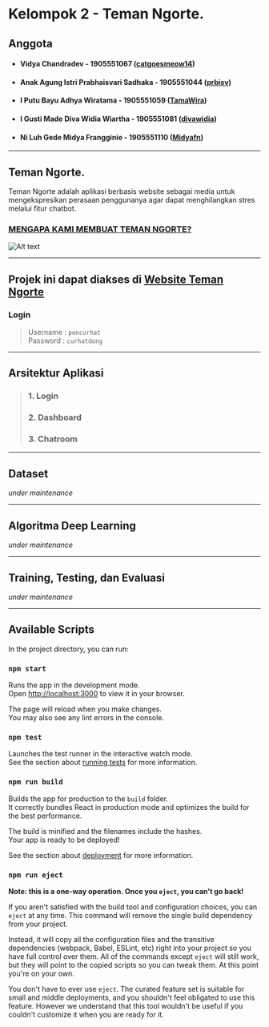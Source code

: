 # Kelompok 2 - Teman Ngorte.

## **Anggota**
- #### Vidya Chandradev - 1905551067 ([catgoesmeow14](https://github.com/catgoesmeow14))
- #### Anak Agung Istri Prabhaisvari Sadhaka - 1905551044 ([prbisv](https://github.com/prbisv))
- #### I Putu Bayu Adhya Wiratama - 1905551059 ([TamaWira](https://github.com/TamaWira))
- #### I Gusti Made Diva Widia Wiartha - 1905551081 ([divawidia](https://github.com/divawidia))
- #### Ni Luh Gede Midya Frangginie - 1905551110 ([Midyafn](https://github.com/Midyafn))
  
---
## **Teman Ngorte.**

Teman Ngorte adalah aplikasi berbasis website sebagai media untuk mengekspresikan perasaan penggunanya agar dapat menghilangkan stres melalui fitur chatbot.

### <ins>**MENGAPA KAMI MEMBUAT TEMAN  NGORTE?**  </ins>

![Alt text](https://i.ibb.co/9rcBRG7/Teman-Ngorte-Kelompok-2-cropped.png "a title")  

---

## Projek ini dapat diakses di **[Website Teman Ngorte](https://chatbot-app-three.vercel.app/)**

### **Login**
> Username : `pencurhat`  
Password : `curhatdong`

---

## **Arsitektur Aplikasi**
>### 1. Login
>### 2. Dashboard
>### 3. Chatroom

---
## **Dataset**
_under maintenance_

---

## **Algoritma Deep Learning**
_under maintenance_

---

## **Training, Testing, dan Evaluasi**
_under maintenance_

---

## Available Scripts

In the project directory, you can run:

### `npm start`

Runs the app in the development mode.\
Open [http://localhost:3000](http://localhost:3000) to view it in your browser.

The page will reload when you make changes.\
You may also see any lint errors in the console.

### `npm test`

Launches the test runner in the interactive watch mode.\
See the section about [running tests](https://facebook.github.io/create-react-app/docs/running-tests) for more information.

### `npm run build`

Builds the app for production to the `build` folder.\
It correctly bundles React in production mode and optimizes the build for the best performance.

The build is minified and the filenames include the hashes.\
Your app is ready to be deployed!

See the section about [deployment](https://facebook.github.io/create-react-app/docs/deployment) for more information.

### `npm run eject`

**Note: this is a one-way operation. Once you `eject`, you can't go back!**

If you aren't satisfied with the build tool and configuration choices, you can `eject` at any time. This command will remove the single build dependency from your project.

Instead, it will copy all the configuration files and the transitive dependencies (webpack, Babel, ESLint, etc) right into your project so you have full control over them. All of the commands except `eject` will still work, but they will point to the copied scripts so you can tweak them. At this point you're on your own.

You don't have to ever use `eject`. The curated feature set is suitable for small and middle deployments, and you shouldn't feel obligated to use this feature. However we understand that this tool wouldn't be useful if you couldn't customize it when you are ready for it.